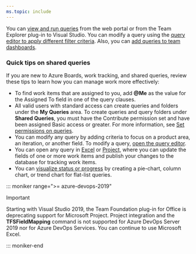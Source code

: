 ```yaml
---
ms.topic: include
---
```


You can [view and run queries](/azure/devops/boards/queries/view-run-query.md) from the web portal or from the Team Explorer plug-in to Visual Studio. You can modify a query using the [query editor to apply different filter criteria](/azure/devops/boards/queries/using-queries.md). Also, you can [add queries to team dashboards](/azure/devops/report/dashboards/dashboards.md).  


### Quick tips on shared queries

If you are new to Azure Boards, work tracking, and shared queries, review these tips to learn how you can manage work more effectively:

- To find work items that are assigned to you, add <strong>@Me</strong> as the value for the Assigned To field in one of the query clauses.  
- All valid users with standard access can create queries and folders under the **My Queries** area. To create queries and query folders under **Shared Queries**, you must have the Contribute permission set and have been assigned Basic access or greater. For more information, see [Set permissions on queries](/azure/devops/boards/queries/set-query-permissions.md).
- You can modify any query by adding criteria to focus on a product area, an iteration, or another field. To modify a query, [open the query editor](/azure/devops/boards/queries/using-queries.md).   
- You can open any query in [Excel](/azure/devops/boards/backlogs/office/bulk-add-modify-work-items-excel.md) or [Project](/azure/devops/boards/backlogs/office/create-your-backlog-tasks-using-project.md), where you can update the fields of one or more work items and publish your changes to the database for tracking work items.  
- You can [visualize status or progress](/azure/devops/report/dashboards/charts.md) by creating a pie-chart, column chart, or trend chart for flat-list queries. 

::: moniker range=">= azure-devops-2019"

> [!IMPORTANT]  
> Starting with Visual Studio 2019, the Team Foundation plug-in for Office is deprecating support for Microsoft Project. Project integration and the **TFSFieldMapping** command is not supported for Azure DevOps Server 2019 nor for Azure DevOps Services. You can continue to use Microsoft Excel.  

::: moniker-end